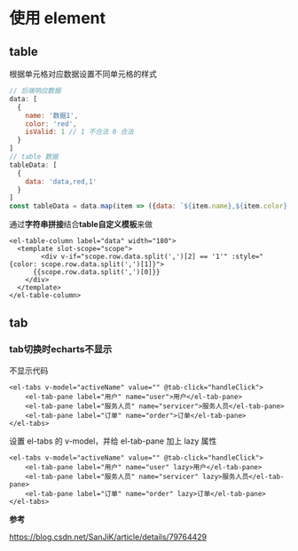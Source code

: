 # 使用 element

## table

根据单元格对应数据设置不同单元格的样式

```js
// 后端响应数据
data: [
  {
    name: '数据1',
    color: 'red',
    isValid: 1 // 1 不合法 0 合法
  }
]
// table 数据
tableData: [
  {
    data: 'data,red,1'
  }
]
const tableData = data.map(item => ({data: `${item.name},${item.color},${item.isValid}`)})
```

通过**字符串拼接**结合**table自定义模板**来做

```vue
<el-table-column label="data" width="180">
  <template slot-scope="scope">
 		<div v-if="scope.row.data.split(',')[2] == '1'" :style="{color: scope.row.data.split(',')[1]}">
      {{scope.row.data.split(',')[0]}}
    </div>
  </template>
</el-table-column>
```

## tab

### tab切换时echarts不显示

不显示代码

```vue
<el-tabs v-model="activeName" value="" @tab-click="handleClick">
	<el-tab-pane label="用户" name="user">用户</el-tab-pane>
	<el-tab-pane label="服务人员" name="servicer">服务人员</el-tab-pane>
	<el-tab-pane label="订单" name="order">订单</el-tab-pane>
</el-tabs>
```

设置 el-tabs 的 v-model，并给 el-tab-pane 加上 lazy 属性

```vue
<el-tabs v-model="activeName" value="" @tab-click="handleClick">
	<el-tab-pane label="用户" name="user" lazy>用户</el-tab-pane>
	<el-tab-pane label="服务人员" name="servicer" lazy>服务人员</el-tab-pane>
	<el-tab-pane label="订单" name="order" lazy>订单</el-tab-pane>
</el-tabs>
```

**参考**

 https://blog.csdn.net/SanJiK/article/details/79764429 


